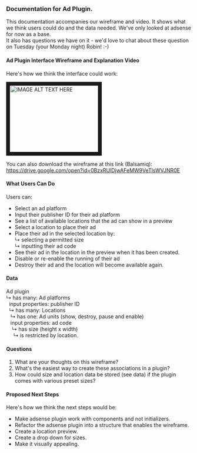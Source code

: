 ### Documentation for Ad Plugin.

This documentation accompanies our wireframe and video.
It shows what we think users could do and the data needed.  We've only looked at adsense for now as a base.  
It also has questions we have on it - we'd love to chat about these question on Tuesday (your Monday night) Robin! :-)


#### Ad Plugin Interface Wireframe and Explanation Video

Here's how we think the interface could work:

<a href="http://www.youtube.com/watch?feature=player_embedded&v=Ifjfpdk3i_U
" target="_blank"><img src="http://img.youtube.com/vi/Ifjfpdk3i_U/0.jpg" 
alt="IMAGE ALT TEXT HERE" width="240" height="180" border="10" /></a>

You can also download the wireframe at this link (Balsamiq): https://drive.google.com/open?id=0BzxRUlDjwAFeMW9VeTlsWVJNR0E


#### What Users Can Do

Users can:

* Select an ad platform
* Input their publisher ID for their ad platform
* See a list of available locations that the ad can show in a preview
* Select a location to place their ad
* Place their ad in the selected location by:<br />
	↳ selecting a permitted size<br />
	↳ inputting their ad code
* See their ad in the location in the preview when it has been created.
* Disable or re-enable the running of their ad
* Destroy their ad and the location will become available again.


#### Data

Ad plugin<br />
  ↳ has many: Ad platforms<br />
  	&nbsp;&nbsp;input properties: publisher ID<br />
		&nbsp;&nbsp;↳ has many: Locations<br />
			&nbsp;&nbsp;&nbsp;↳ has one: Ad units (show, destroy, pause and enable)<br />
				&nbsp;&nbsp;&nbsp;input properties: ad code<br />
				&nbsp;&nbsp;&nbsp;&nbsp;↳ has size (height x width)<br />
					&nbsp;&nbsp;&nbsp;&nbsp;&nbsp;↳ is restricted by location.<br />


#### Questions

1. What are your thoughts on this wireframe?
2. What's the easiest way to create these associations in a plugin?
3. How could size and location data be stored (see data) if the plugin comes with various preset sizes?


#### Proposed Next Steps

Here's how we think the next steps would be:

- Make adsense plugin work with components and not initializers.
- Refactor the adsense plugin into a structure that enables the wireframe.
- Create a location preview.
- Create a drop down for sizes.
- Make it visually appealing.
